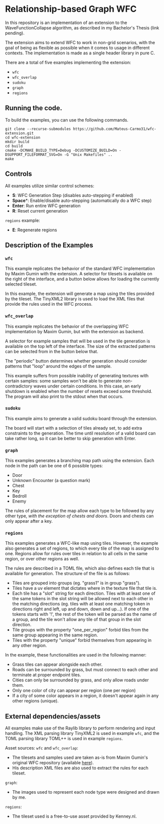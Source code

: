# Relationship-based Graph WFC

In this repository is an implementation of an extension to the WaveFunctionCollapse algorithm, as described in my Bachelor's Thesis (link pending).

The extension aims to extend WFC to work in non-grid scenarios, with the goal of being as flexible as possible when it comes to usage in different contexts. The implementation is made as a single header library in pure C.

There are a total of five examples implementing the extension:
- `wfc`
- `wfc_overlap`
- `sudoku`
- `graph`
- `regions`

## Running the code.

To build the examples, you can use the following commands.
``` shell
git clone --recurse-submodules https://github.com/Mateus-Carmo31/wfc-extension.git
cd wfc-extension
mkdir build
cd build
cmake -DCMAKE_BUILD_TYPE=Debug -DCUSTOMIZE_BUILD=On -DSUPPORT_FILEFORMAT_SVG=On -G "Unix Makefiles" ..
make
```

## Controls

All examples utilize similar control schemes:
- **S**: WFC Generation Step (disables auto-stepping if enabled)
- **Space***: Enable/disable auto-stepping (automatically do a WFC step)
- **Enter**: Run entire WFC generation
- **R**: Reset current generation

`regions` example:
- **E**: Regenerate regions

## Description of the Examples

### `wfc`

This example replicates the behavior of the standard WFC implementation by Maxim Gumin with the extension. A selector for tilesets is available on the right of the interface, and a button below allows for loading the currently selected tileset.

In this example, the extension will generate a map using the tiles provided by the tileset. The TinyXML2 library is used to load the XML files that provide the rules used in the WFC process.

### `wfc_overlap`

This example replicates the behavior of the overlapping WFC implementation by Maxim Gumin, but with the extension as backend.

A selector for example samples that will be used in the tile generation is available on the top left of the interface. The size of the extracted patterns can be selected from in the button below that.

The "periodic" button determines whether generation should consider patterns that "loop" around the edges of the sample.

This example suffers from possible inability of generating textures with certain samples: some samples won't be able to generate non-contradictory waves under certain conditions. In this case, an early shutdown is enabled when the number of resets exceed some threshold. The program will also print to the stdout when that occurs.

### `sudoku`

This example aims to generate a valid sudoku board through the extension.

The board will start with a selection of tiles already set, to add extra constraints to the generation. The time until resolution of a valid board can take rather long, so it can be better to skip generation with Enter.

### `graph`

This examples generates a branching map path using the extension. Each node in the path can be one of 6 possible types:

- Door
- Unknown Encounter (a question mark)
- Chest
- Key
- Bedroll
- Enemy

The rules of placement for the map allow each type to be followed by any other type, *with the exception of chests and doors*. Doors and chests can only appear after a key.

### `regions`

This examples generates a WFC-like map using tiles. However, the example also generates a set of regions, to which every tile of the map is assigned to one. Regions allow for rules over tiles in relation to all cells in the same region, or over other regions as well.

The rules are described in a TOML file, which also defines each tile that is available for generation. The structure of the file is as follows:

- Tiles are grouped into groups (eg. "grass1" is in group "grass").
- Tiles have a uv element that dictates where in the texture file that tile is.
- Each tile has a "slot" string for each direction. Tiles with at least one of the same tokens in the slot string will be allowed next to each other in the matching directions (eg. tiles with at least one matching token in directions right and left, up and down, down and up...). If one of the tokens starts with '!', the rest of the token will be parsed as the name of a group, and the tile won't allow any tile of that group in the slot direction.
- Tile groups with the property "one_per_region" forbid tiles from the same group appearing in the same region.
- Tiles with the property "unique" forbid themselves from appearing in any other region.

In the example, these functionalities are used in the following manner:
- Grass tiles can appear alongside each other.
- Roads can be surrounded by grass, but must connect to each other and terminate at proper endpoint tiles.
- Cities can only be surrounded by grass, and only allow roads under them.
- Only one color of city can appear per region (one per region)
- If a city of some color appears in a region, it doesn't appear again in any other regions (unique).

## External dependencies/assets

All examples make use of the Raylib library to perform rendering and input handling. The XML parsing library TinyXML2 is used in example `wfc`, and the TOML parsing library TOML++ is used in example `regions`.

Asset sources:
`wfc` and `wfc_overlap`:
- The tilesets and samples used are taken as-is from Maxim Gumin's original WFC repository (available [here](https://github.com/mxgmn/WaveFunctionCollapse/tree/master)).
- His description XML files are also used to extract the rules for each tileset.

`graph`:
- The images used to represent each node type were designed and drawn by me.

`regions`:
- The tileset used is a free-to-use asset provided by Kenney.nl.
